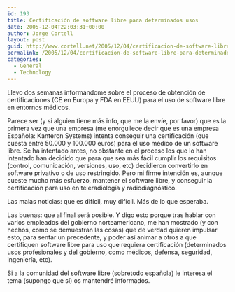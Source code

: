 ```yaml
---
id: 193
title: Certificación de software libre para determinados usos
date: 2005-12-04T22:03:31+00:00
author: Jorge Cortell
layout: post
guid: http://www.cortell.net/2005/12/04/certificacion-de-software-libre-para-determinados-usos/
permalink: /2005/12/04/certificacion-de-software-libre-para-determinados-usos/
categories:
  - General
  - Technology
---
```

Llevo dos semanas informándome sobre el proceso de obtención de certificaciones (CE en Europa y FDA en EEUU) para el uso de software libre en entornos médicos.

Parece ser (y si alguien tiene más info, que me la enví­e, por favor) que es la primera vez que una empresa (me enorgullece decir que es una empresa Española: Kanteron Systems) intenta conseguir una certificación (que cuesta entre 50.000 y 100.000 euros) para el uso médico de un software libre. Se ha intentado antes, no obstante en el proceso los que lo han intentado han decidido que para que sea más fácil cumplir los requisitos (control, comunicación, versiones, uso, etc) decidieron convertirlo en software privativo o de uso restringido. Pero mi firme intención es, aunque cueste mucho más esfuerzo, mantener el software libre, y conseguir la certificación para uso en teleradiologí­a y radiodiagnóstico.

Las malas noticias: que es difí­cil, muy difí­cil. Más de lo que esperaba.

Las buenas: que al final será posible. Y digo esto porque tras hablar con varios empleados del gobierno norteamericano, me han mostrado (y con hechos, como se demuestran las cosas) que de verdad quieren impulsar esto, para sentar un precedente, y poder así­ animar a otros a que certifiquen software libre para uso que requiera certificación (determinados usos profesionales y del gobierno, como médicos, defensa, seguridad, ingenierí­a, etc).

Si a la comunidad del software libre (sobretodo española) le interesa el tema (supongo que sí­) os mantendré informados.